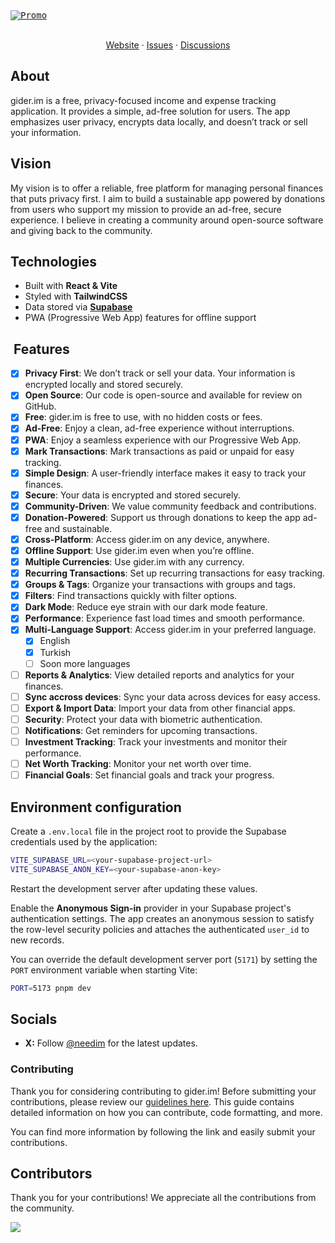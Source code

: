 <kbd>
  <a href="https://github.com/needim/giderim-pwa">
      <img src="https://gider.im/og.png" alt="Promo">
  </a>
</kbd>
<div>&nbsp;</div>

<p align="center">
  <a href="https://gider.im">Website</a>
  ·
  <a href="https://github.com/needim/giderim-pwa/issues">Issues</a>
  ·
  <a href="https://github.com/needim/giderim-pwa/discussions">Discussions</a>
</p>

## **About**

gider.im is a free, privacy-focused income and expense tracking application. It provides a simple, ad-free solution for users. The app emphasizes user privacy, encrypts data locally, and doesn’t track or sell your information.

## **Vision**

My vision is to offer a reliable, free platform for managing personal finances that puts privacy first. I aim to build a sustainable app powered by donations from users who support my mission to provide an ad-free, secure experience. I believe in creating a community around open-source software and giving back to the community.

## **Technologies**

- Built with **React & Vite**
- Styled with **TailwindCSS**
- Data stored via **[Supabase](https://supabase.com/)**
- PWA (Progressive Web App) features for offline support

##  **Features**

- [x] **Privacy First**: We don’t track or sell your data. Your information is encrypted locally and stored securely.
- [x] **Open Source**: Our code is open-source and available for review on GitHub.
- [x] **Free**: gider.im is free to use, with no hidden costs or fees.
- [x] **Ad-Free**: Enjoy a clean, ad-free experience without interruptions.
- [x] **PWA**: Enjoy a seamless experience with our Progressive Web App.
- [x] **Mark Transactions**: Mark transactions as paid or unpaid for easy tracking.
- [x] **Simple Design**: A user-friendly interface makes it easy to track your finances.
- [x] **Secure**: Your data is encrypted and stored securely.
- [x] **Community-Driven**: We value community feedback and contributions.
- [x] **Donation-Powered**: Support us through donations to keep the app ad-free and sustainable.
- [x] **Cross-Platform**: Access gider.im on any device, anywhere.
- [x] **Offline Support**: Use gider.im even when you’re offline.
- [x] **Multiple Currencies**: Use gider.im with any currency.
- [x] **Recurring Transactions**: Set up recurring transactions for easy tracking.
- [x] **Groups & Tags**: Organize your transactions with groups and tags.
- [x] **Filters**: Find transactions quickly with filter options.
- [x] **Dark Mode**: Reduce eye strain with our dark mode feature.
- [x] **Performance**: Experience fast load times and smooth performance.
- [x] **Multi-Language Support**: Access gider.im in your preferred language.
  - [x] English
  - [x] Turkish
  - [ ] Soon more languages
- [ ] **Reports & Analytics**: View detailed reports and analytics for your finances.
- [ ] **Sync accross devices**: Sync your data across devices for easy access.
- [ ] **Export & Import Data**: Import your data from other financial apps.
- [ ] **Security**: Protect your data with biometric authentication.
- [ ] **Notifications**: Get reminders for upcoming transactions.
- [ ] **Investment Tracking**: Track your investments and monitor their performance.
- [ ] **Net Worth Tracking**: Monitor your net worth over time.
- [ ] **Financial Goals**: Set financial goals and track your progress.

## Environment configuration

Create a `.env.local` file in the project root to provide the Supabase credentials used by the application:

```bash
VITE_SUPABASE_URL=<your-supabase-project-url>
VITE_SUPABASE_ANON_KEY=<your-supabase-anon-key>
```

Restart the development server after updating these values.

Enable the **Anonymous Sign-in** provider in your Supabase project's authentication settings. The app creates an anonymous
session to satisfy the row-level security policies and attaches the authenticated `user_id` to new records.

You can override the default development server port (`5171`) by setting the `PORT`
environment variable when starting Vite:

```bash
PORT=5173 pnpm dev
```

## Socials

- **X:** Follow [@needim](https://x.com/needim) for the latest updates.

### **Contributing**

Thank you for considering contributing to gider.im! Before submitting your contributions, please review our [guidelines here](https://github.com/needim/giderim-pwa/blob/main/CONTRIBUTING.md). This guide contains detailed information on how you can contribute, code formatting, and more.

You can find more information by following the link and easily submit your contributions.

## Contributors

Thank you for your contributions! We appreciate all the contributions from the community.

<a href="https://github.com/needim/giderim-pwa/graphs/contributors">
  <img src="https://contrib.rocks/image?repo=needim/giderim-pwa" />
</a>
